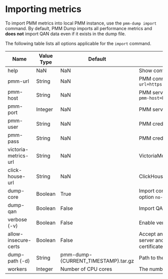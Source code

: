 # Importing metrics

To import PMM metrics into local PMM instance, use the `pmm-dump import` command. By default, PMM Dump imports all performance metrics and **does not** import QAN data even if it exists in the dump file.

The following table lists all options applicable for the `import` command.

| Name                 | Value Type | Default                             | Description |
|----------------------|------------|-------------------------------------|-------------|
| help                 |        NaN |                                 NaN | Show context-sensitive help
| pmm-url              |     String |                                 NaN | PMM connection string, e.g. `--pmm-url=https://admin:admin@127.0.0.1:443`
| pmm-host             |     String |                                 NaN | PMM server host(with scheme), e.g. `--pmm-host=htps://127.0.0.1`
| pmm-port             |    Integer |                                 NaN | PMM server port
| pmm-user             |     String |                                 NaN | PMM credentials user
| pmm-pass             |     String |                                 NaN | PMM credentials password
| victoria-metrics-url |     String |                                 NaN | VictoriaMetrics connection string
| click-house-url      |     String |                                 NaN | ClickHouse connection string
| dump-core            |    Boolean |                                True | Import core metrics? To disable, specify option `no-dump-core`
| dump-qan             |    Boolean |                               False | Import QAN metrics?
| verbose (-v)         |    Boolean |                               False | Enable verbose mode
| allow-insecure-certs |    Boolean |                               False | Accept any certificate presented by the server and any host name in that certificate
| dump-path (-d)       |     String | pmm-dump-{CURRENT_TIMESTAMP}.tar.gz | Path to the dump file
| workers              |    Integer |                 Number of CPU cores | The number of writing workers
